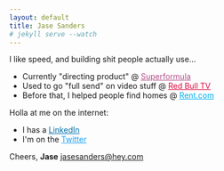 ```yaml
---
layout: default
title: Jase Sanders
# jekyll serve --watch
---
```


I like speed, and building shit people actually use...

* Currently "directing product" @ <a href="https://superformula.com" style="color:rgb(178, 76, 137)">Superformula</a>
* Used to go "full send" on video stuff @ <a href="https://www.redbull.tv" style="color:#db0a40">Red Bull TV</a>
* Before that, I helped people find homes @ <a href="https://www.rent.com/" style="color:#00adee">Rent.com</a>

Holla at me on the internet:
* I has a <a href="https://www.linkedin.com/in/jasesanders" style="color:#006fa6" rel="me">LinkedIn</a>
* I'm on the <a href="https://twitter.com/jasesanders" style="color:#1da1f2" rel="me">Twitter</a>

Cheers,
**Jase**
<a href="mailto:jasesanders@hey.com" style="color:#dd4b39" rel="me">jasesanders@hey.com</a>
